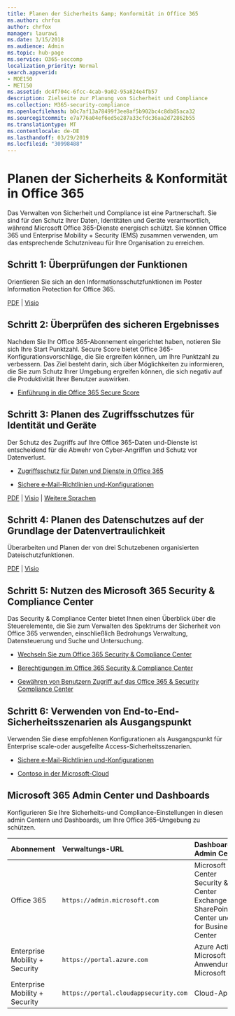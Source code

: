 ```yaml
---
title: Planen der Sicherheits &amp; Konformität in Office 365
ms.author: chrfox
author: chrfox
manager: laurawi
ms.date: 3/15/2018
ms.audience: Admin
ms.topic: hub-page
ms.service: O365-seccomp
localization_priority: Normal
search.appverid:
- MOE150
- MET150
ms.assetid: dc4f704c-6fcc-4cab-9a02-95a824e4fb57
description: Zielseite zur Planung von Sicherheit und Compliance
ms.collection: M365-security-compliance
ms.openlocfilehash: b0c7af13a78499f3ee8af5b902bc4c8db85aca32
ms.sourcegitcommit: e7a776a04ef6ed5e287a33cfdc36aa2d72862b55
ms.translationtype: MT
ms.contentlocale: de-DE
ms.lasthandoff: 03/29/2019
ms.locfileid: "30998488"
---
```

# <a name="plan-for-security-amp-compliance-in-office-365"></a>Planen der Sicherheits &amp; Konformität in Office 365

Das Verwalten von Sicherheit und Compliance ist eine Partnerschaft. Sie sind für den Schutz Ihrer Daten, Identitäten und Geräte verantwortlich, während Microsoft Office 365-Dienste energisch schützt. Sie können Office 365 und Enterprise Mobility + Security (EMS) zusammen verwenden, um das entsprechende Schutzniveau für Ihre Organisation zu erreichen.
  
## <a name="step-1-review-capabilities"></a>Schritt 1: Überprüfungen der Funktionen

Orientieren Sie sich an den Informationsschutzfunktionen im Poster Information Protection for Office 365. 
  
[PDF](https://download.microsoft.com/download/2/3/D/23D91386-8349-4F7A-9470-FD5AED861F16/MSFT_cloud_architecture_informationprotection.pdf) | [Visio](https://download.microsoft.com/download/2/3/D/23D91386-8349-4F7A-9470-FD5AED861F16/MSFT_cloud_architecture_informationprotection.vsd)
  
## <a name="step-2-check-your-secure-score"></a>Schritt 2: Überprüfen des sicheren Ergebnisses

Nachdem Sie Ihr Office 365-Abonnement eingerichtet haben, notieren Sie sich Ihre Start Punktzahl. Secure Score bietet Office 365-Konfigurationsvorschläge, die Sie ergreifen können, um Ihre Punktzahl zu verbessern. Das Ziel besteht darin, sich über Möglichkeiten zu informieren, die Sie zum Schutz Ihrer Umgebung ergreifen können, die sich negativ auf die Produktivität Ihrer Benutzer auswirken.
  
- [Einführung in die Office 365 Secure Score](office-365-secure-score.md)
    
## <a name="step-3-plan-access-protection-for-identity-and-devices"></a>Schritt 3: Planen des Zugriffsschutzes für Identität und Geräte

Der Schutz des Zugriffs auf Ihre Office 365-Daten und-Dienste ist entscheidend für die Abwehr von Cyber-Angriffen und Schutz vor Datenverlust.
  
- [Zugriffsschutz für Daten und Dienste in Office 365](protect-access-to-data-and-services.md)
    
- [Sichere e-Mail-Richtlinien und-Konfigurationen](https://docs.microsoft.com/microsoft-365/enterprise/secure-email-recommended-policies)
    
[PDF](https://go.microsoft.com/fwlink/p/?linkid=841656) | [Visio](https://go.microsoft.com/fwlink/p/?linkid=841657) | [Weitere Sprachen](https://www.microsoft.com/download/details.aspx?id=55032)
  
## <a name="step-4-plan-data-protection-based-on-data-sensitivity"></a>Schritt 4: Planen des Datenschutzes auf der Grundlage der Datenvertraulichkeit

Überarbeiten und Planen der von drei Schutzebenen organisierten Dateischutzfunktionen.
  
[PDF](http://download.microsoft.com/download/7/8/9/789645A5-BD10-4541-BC33-F8D1EFF5E911/MSFT_cloud_architecture_O365%20file%20protection.pdf) | [Visio](http://download.microsoft.com/download/7/8/9/789645A5-BD10-4541-BC33-F8D1EFF5E911/MSFT_cloud_architecture_O365%20file%20protection.vsdx)
  
## <a name="step-5-leverage-the-microsoft-365-security-amp-compliance-center"></a>Schritt 5: Nutzen des Microsoft 365 Security &amp; Compliance Center

Das Security &amp; Compliance Center bietet Ihnen einen Überblick über die Steuerelemente, die Sie zum Verwalten des Spektrums der Sicherheit von Office 365 verwenden, einschließlich Bedrohungs Verwaltung, Datensteuerung und Suche und Untersuchung. 
  
- [Wechseln Sie zum Office 365 Security &amp; Compliance Center](go-to-the-securitycompliance-center.md)
    
- [Berechtigungen im Office 365 Security &amp; Compliance Center](permissions-in-the-security-and-compliance-center.md)
    
- [Gewähren von Benutzern Zugriff auf das Office 365 &amp; Security Compliance Center](grant-access-to-the-security-and-compliance-center.md)
    
## <a name="step-6-use-end-to-end-security-scenarios-as-starting-points"></a>Schritt 6: Verwenden von End-to-End-Sicherheitsszenarien als Ausgangspunkt

Verwenden Sie diese empfohlenen Konfigurationen als Ausgangspunkt für Enterprise scale-oder ausgefeilte Access-Sicherheitsszenarien.
  
- [Sichere e-Mail-Richtlinien und-Konfigurationen](https://docs.microsoft.com/microsoft-365/enterprise/secure-email-recommended-policies)
    
- [Contoso in der Microsoft-Cloud](http://aka.ms/cloudarchcontoso)
    
## <a name="microsoft-365-admin-centers-and-dashboards"></a>Microsoft 365 Admin Center und Dashboards

Konfigurieren Sie Ihre Sicherheits-und Compliance-Einstellungen in diesen admin Centern und Dashboards, um Ihre Office 365-Umgebung zu schützen.
  
|**Abonnement**|**Verwaltungs-URL**|**Dashboards und Admin Center**|
|:-----|:-----|:-----|
|Office 365  <br/> |`https://admin.microsoft.com`  <br/> | Microsoft 365 Admin Center  <br/>  Security &amp; Compliance Center  <br/>  Exchange Admin Center  <br/>  SharePoint Admin Center und OneDrive for Business Admin Center  <br/> |
|Enterprise Mobility + Security  <br/> |`https://portal.azure.com`  <br/> | Azure Active Directory  <br/>  Microsoft Mobile-Anwendungsverwaltung  <br/>  Microsoft Intune  <br/> |
|Enterprise Mobility + Security  <br/> |`https://portal.cloudappsecurity.com`  <br/> | Cloud-App-Sicherheit  <br/> |
   

